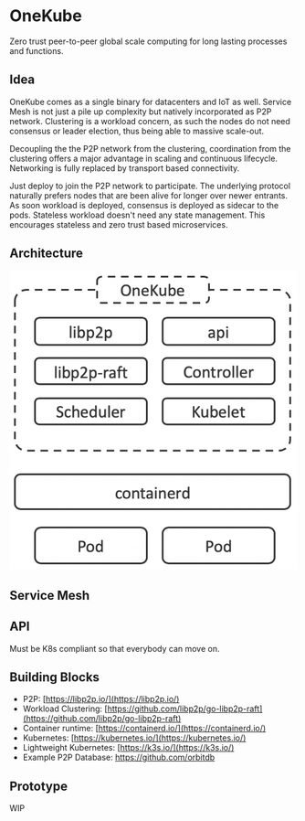 # OneKube
Zero trust peer-to-peer global scale computing for long lasting processes and functions.

## Idea
OneKube comes as a single binary for datacenters and IoT as well. Service Mesh is not just a pile up complexity but natively incorporated as P2P network. Clustering is a workload concern, as such the nodes do not need consensus or leader election, thus being able to massive scale-out.

Decoupling the the P2P network from the clustering,  coordination from the clustering offers a major advantage in scaling and continuous lifecycle. Networking is fully replaced by transport based connectivity.

Just deploy to join the P2P network to participate. The underlying protocol naturally prefers nodes that are been alive for longer over newer entrants. As soon workload is deployed, consensus is deployed as sidecar to the pods. Stateless workload doesn't need any state management. This encourages stateless and zero trust based microservices.

## Architecture

![OneKube Binary](OneKube.png)

## Service Mesh


## API
Must be K8s compliant so that everybody can move on.

## Building Blocks
* P2P: [https://libp2p.io/](https://libp2p.io/)
* Workload Clustering: [https://github.com/libp2p/go-libp2p-raft](https://github.com/libp2p/go-libp2p-raft)
* Container runtime: [https://containerd.io/](https://containerd.io/)
* Kubernetes: [https://kubernetes.io/](https://kubernetes.io/)
* Lightweight Kubernetes: [https://k3s.io/](https://k3s.io/)
* Example P2P Database: https://github.com/orbitdb

## Prototype
WIP
